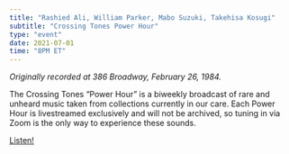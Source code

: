 ```yaml
---
title: "Rashied Ali, William Parker, Mabo Suzuki, Takehisa Kosugi"
subtitle: "Crossing Tones Power Hour"
type: "event"
date: 2021-07-01
time: "8PM ET"
---
```


<i>Originally recorded at 386 Broadway, February 26, 1984.</i>

The Crossing Tones “Power Hour” is a biweekly broadcast of rare and unheard music taken from collections currently in our care. Each Power Hour is livestreamed exclusively and will not be archived, so tuning in via Zoom is the only way to experience these sounds.

<a class="button" href="https://wpi.zoom.us/j/97495476280
">Listen!</a>

<!-- <iframe src="https://giphy.com/embed/REPL2BIiGhyFO" width="480" height="270" frameBorder="0" class="giphy-embed" allowFullScreen></iframe> -->